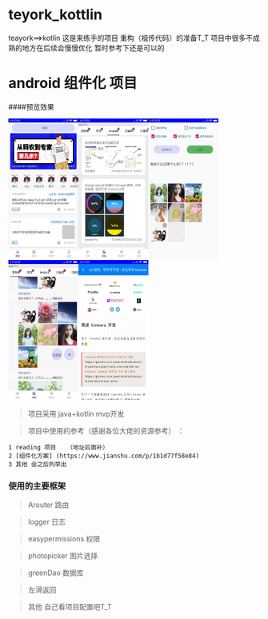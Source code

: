 # teyork_kottlin
teayork==>kotlin  这是来练手的项目 重构（祖传代码）的准备T_T  项目中很多不成熟的地方在后续会慢慢优化  暂时参考下还是可以的
# android 组件化 项目
####预览效果

<img src="https://github.com/plzyxy/kotlindemo/blob/master/githubimage/WechatIMG18.jpeg" alt="Sample"  width="140" height="280"><img src="https://github.com/plzyxy/kotlindemo/blob/master/githubimage/WechatIMG14.jpeg" alt="Sample"  width="140" height="280"><img src="https://github.com/plzyxy/kotlindemo/blob/master/githubimage/WechatIMG16.jpeg" alt="Sample"  width="140" height="280"><img src="https://github.com/plzyxy/kotlindemo/blob/master/githubimage/WechatIMG17.jpeg" alt="Sample"  width="140" height="280"><img src="https://github.com/plzyxy/kotlindemo/blob/master/githubimage/WechatIMG15.jpeg" alt="Sample"  width="140" height="280">



> 项目采用  java+kotlin   mvp开发 



>项目中使用的参考（感谢各位大佬的资源参考）  ：


 	1 reading 项目   （地址后面补）
    2 [组件化方案] (https://www.jianshu.com/p/1b1d77f58e84)
    3 其他 会之后列举出

### 使用的主要框架  

> Arouter 路由

> logger 日志

> easypermissions 权限

> photopicker 图片选择

> greenDao 数据库  

>  左滑返回 

>  其他 自己看项目配置吧T_T








